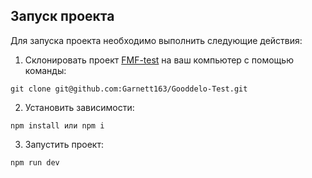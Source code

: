 ## Запуск проекта

Для запуска проекта необходимо выполнить следующие действия:

1. Склонировать проект [FMF-test](https://github.com/Garnett163/Gooddelo-Test) на ваш компьютер с помощью команды:

```
git clone git@github.com:Garnett163/Gooddelo-Test.git
```

2. Установить зависимости:

```
npm install или npm i
```

3. Запустить проект:

```
npm run dev
```
